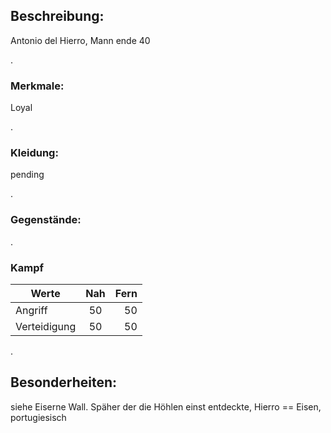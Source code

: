 [comment]: # (Antonio del Hierro)
## Beschreibung: 
Antonio del Hierro, Mann ende 40

.
### Merkmale:
Loyal

.
### Kleidung: 
pending

. 
### Gegenstände:


.  
### Kampf
| Werte             | Nah   | Fern  |
| -------------     |:-----:| -----:|
| Angriff           | 50    | 50    |
| Verteidigung      | 50    | 50    |
  
  
.   
## Besonderheiten: 
siehe Eiserne Wall. Späher der die Höhlen einst entdeckte, Hierro == Eisen, portugiesisch
